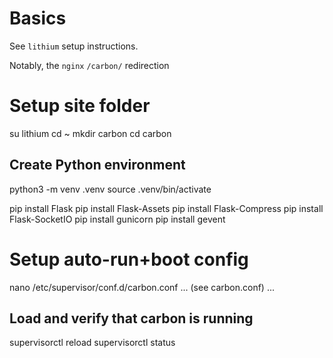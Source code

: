 # Basics
See `lithium` setup instructions.

Notably, the `nginx` `/carbon/` redirection

# Setup site folder
su lithium
cd ~
mkdir carbon
cd carbon

## Create Python environment
python3 -m venv .venv
source .venv/bin/activate

pip install Flask
pip install Flask-Assets
pip install Flask-Compress
pip install Flask-SocketIO
pip install gunicorn
pip install gevent

# Setup auto-run+boot config
nano /etc/supervisor/conf.d/carbon.conf
...
(see carbon.conf)
...

## Load and verify that carbon is running
supervisorctl reload
supervisorctl status
